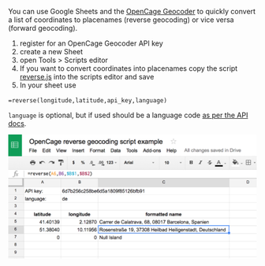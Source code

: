 You can use Google Sheets and the [OpenCage Geocoder](https://geocoder.opencagedata.com) to quickly convert a list of coordinates to placenames (reverse geocoding) or vice versa (forward geocoding).

1. register for an OpenCage Geocoder API key
2. create a new Sheet
3. open Tools > Scripts editor
4. If you want to convert coordinates into placenames copy the script [reverse.js](reverse.js) into the scripts editor and save
5. In your sheet use 

```
=reverse(longitude,latitude,api_key,language)
```

`language` is optional, but if used should be a language code [as per the API docs](https://geocoder.opencagedata.com/api#forward-opt).



![Reverse Geocoding in Sheets example](reverse_example.png)
